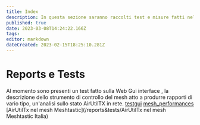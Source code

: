 ```yaml
---
title: Index
description: In questa sezione saranno raccolti test e misure fatti nel mesh
published: true
date: 2023-03-08T14:24:22.166Z
tags: 
editor: markdown
dateCreated: 2023-02-15T18:25:10.281Z
---
```


# Reports e Tests
Al momento sono presenti un test fatto sulla Web Gui interface , la descrizione dello strumento di controllo del mesh atto a produrre rapporti di vario tipo, un'analisi sullo stato AirUtilTX in rete.
[testgui](/reports&tests/testgui)
[mesh_performances](/reports&tests/mesh_performances)
[AirUtilTx nel mesh Meshtastic](/reports&tests/AirUtilTx nel mesh Meshtastic Italia)